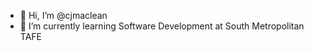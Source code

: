 - 👋 Hi, I’m @cjmaclean
- 🌱 I’m currently learning Software Development at South Metropolitan TAFE

<!---
Commenting out unfilled parts of introduction

- 👀 I’m interested in ...

- 💞️ I’m looking to collaborate on ...
- 📫 How to reach me ...
--->
<!---
cjmaclean/cjmaclean is a ✨ special ✨ repository because its `README.md` (this file) appears on your GitHub profile.
You can click the Preview link to take a look at your changes.
--->

